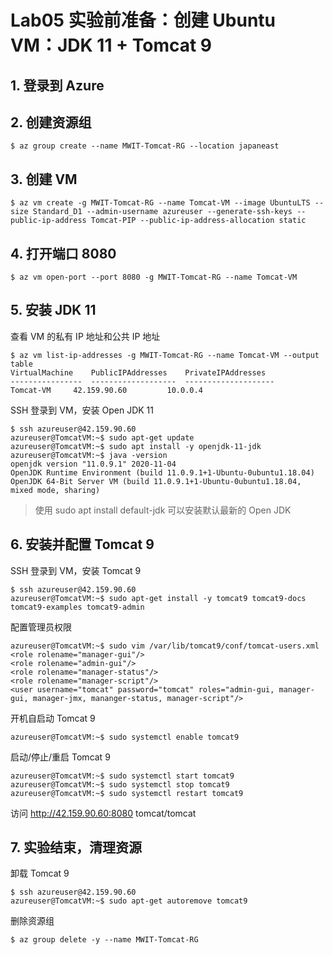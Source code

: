 # Lab05 实验前准备：创建 Ubuntu VM：JDK 11 + Tomcat 9

## 1. 登录到 Azure

## 2. 创建资源组
```console
$ az group create --name MWIT-Tomcat-RG --location japaneast
```

## 3. 创建 VM
```console
$ az vm create -g MWIT-Tomcat-RG --name Tomcat-VM --image UbuntuLTS --size Standard_D1 --admin-username azureuser --generate-ssh-keys --public-ip-address Tomcat-PIP --public-ip-address-allocation static
```

## 4. 打开端口 8080
```console
$ az vm open-port --port 8080 -g MWIT-Tomcat-RG --name Tomcat-VM
```

## 5. 安装 JDK 11
查看 VM 的私有 IP 地址和公共 IP 地址
```console
$ az vm list-ip-addresses -g MWIT-Tomcat-RG --name Tomcat-VM --output table
VirtualMachine    PublicIPAddresses    PrivateIPAddresses
----------------  -------------------  --------------------
Tomcat-VM     42.159.90.60         10.0.0.4
```

SSH 登录到 VM，安装 Open JDK 11
```console
$ ssh azureuser@42.159.90.60
azureuser@TomcatVM:~$ sudo apt-get update
azureuser@TomcatVM:~$ sudo apt install -y openjdk-11-jdk
azureuser@TomcatVM:~$ java -version
openjdk version "11.0.9.1" 2020-11-04
OpenJDK Runtime Environment (build 11.0.9.1+1-Ubuntu-0ubuntu1.18.04)
OpenJDK 64-Bit Server VM (build 11.0.9.1+1-Ubuntu-0ubuntu1.18.04, mixed mode, sharing)
```
> 使用 sudo apt install default-jdk 可以安装默认最新的 Open JDK

## 6. 安装并配置 Tomcat 9

SSH 登录到 VM，安装 Tomcat 9
```console
$ ssh azureuser@42.159.90.60
azureuser@TomcatVM:~$ sudo apt-get install -y tomcat9 tomcat9-docs tomcat9-examples tomcat9-admin
```
配置管理员权限
```console
azureuser@TomcatVM:~$ sudo vim /var/lib/tomcat9/conf/tomcat-users.xml
<role rolename="manager-gui"/>
<role rolename="admin-gui"/>
<role rolename="manager-status"/>
<role rolename="manager-script"/>
<user username="tomcat" password="tomcat" roles="admin-gui, manager-gui, manager-jmx, mananger-status, manager-script"/>
```

开机自启动 Tomcat 9
```console
azureuser@TomcatVM:~$ sudo systemctl enable tomcat9
```

启动/停止/重启 Tomcat 9
```console
azureuser@TomcatVM:~$ sudo systemctl start tomcat9 
azureuser@TomcatVM:~$ sudo systemctl stop tomcat9
azureuser@TomcatVM:~$ sudo systemctl restart tomcat9
```

访问 http://42.159.90.60:8080 tomcat/tomcat

## 7. 实验结束，清理资源
卸载 Tomcat 9
```console
$ ssh azureuser@42.159.90.60
azureuser@TomcatVM:~$ sudo apt-get autoremove tomcat9
```

删除资源组
```console
$ az group delete -y --name MWIT-Tomcat-RG 
```
